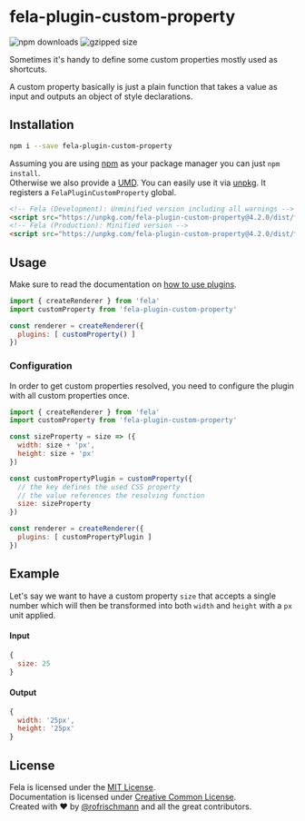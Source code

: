 # fela-plugin-custom-property


<img alt="npm downloads" src="https://img.shields.io/npm/dm/fela-plugin-custom-property.svg">
<img alt="gzipped size" src="https://img.shields.io/badge/gzipped-0.47kb-brightgreen.svg">

Sometimes it's handy to define some custom properties mostly used as shortcuts.

A custom property basically is just a plain function that takes a value as input and outputs an object of style declarations.

## Installation
```sh
npm i --save fela-plugin-custom-property
```
Assuming you are using [npm](https://www.npmjs.com) as your package manager you can just `npm install`.<br>
Otherwise we also provide a [UMD](https://github.com/umdjs/umd). You can easily use it via [unpkg](https://unpkg.com/). It registers a `FelaPluginCustomProperty` global.
```HTML
<!-- Fela (Development): Unminified version including all warnings -->
<script src="https://unpkg.com/fela-plugin-custom-property@4.2.0/dist/fela-plugin-custom-property.js"></script>
<!-- Fela (Production): Minified version -->
<script src="https://unpkg.com/fela-plugin-custom-property@4.2.0/dist/fela-plugin-custom-property.min.js"></script>
```

## Usage
Make sure to read the documentation on [how to use plugins](http://fela.js.org/docs/advanced/Plugins.html).

```javascript
import { createRenderer } from 'fela'
import customProperty from 'fela-plugin-custom-property'

const renderer = createRenderer({
  plugins: [ customProperty() ]
})
```

### Configuration
In order to get custom properties resolved, you need to configure the plugin with all custom properties once.

```javascript
import { createRenderer } from 'fela'
import customProperty from 'fela-plugin-custom-property'

const sizeProperty = size => ({
  width: size + 'px',
  height: size + 'px'
})

const customPropertyPlugin = customProperty({
  // the key defines the used CSS property
  // the value references the resolving function
  size: sizeProperty
})

const renderer = createRenderer({
  plugins: [ customPropertyPlugin ]
})
```

## Example
Let's say we want to have a custom property `size` that accepts a single number which will then be transformed into both `width` and `height` with a `px` unit applied.

#### Input
```javascript
{
  size: 25
}
```
#### Output
```javascript
{
  width: '25px',
  height: '25px'
}
```

## License
Fela is licensed under the [MIT License](http://opensource.org/licenses/MIT).<br>
Documentation is licensed under [Creative Common License](http://creativecommons.org/licenses/by/4.0/).<br>
Created with ♥ by [@rofrischmann](http://rofrischmann.de) and all the great contributors.
